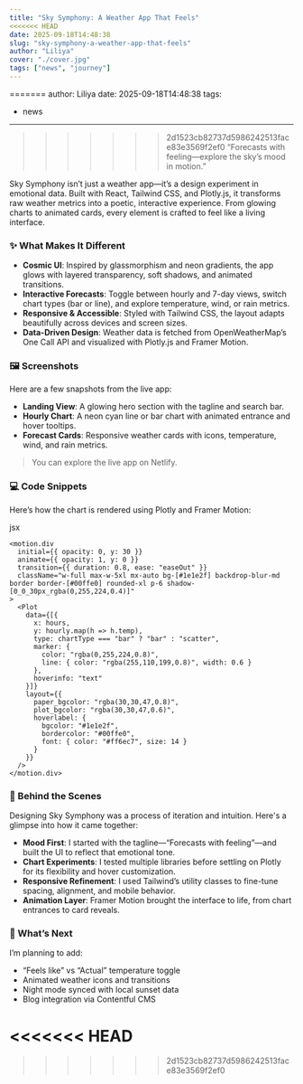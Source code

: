 ```yaml
---
title: "Sky Symphony: A Weather App That Feels"
<<<<<<< HEAD
date: 2025-09-18T14:48:38
slug: "sky-symphony-a-weather-app-that-feels"
author: "Liliya"
cover: "./cover.jpg"
tags: ["news", "journey"]
---
```


=======
author: Liliya
date: 2025-09-18T14:48:38
tags:
  - news
---
>>>>>>> 2d1523cb82737d5986242513face83e3569f2ef0
> “Forecasts with feeling—explore the sky’s mood in motion.”

Sky Symphony isn’t just a weather app—it’s a design experiment in emotional data. Built with React, Tailwind CSS, and Plotly.js, it transforms raw weather metrics into a poetic, interactive experience. From glowing charts to animated cards, every element is crafted to feel like a living interface.

### ✨ What Makes It Different

- **Cosmic UI**: Inspired by glassmorphism and neon gradients, the app glows with layered transparency, soft shadows, and animated transitions.
- **Interactive Forecasts**: Toggle between hourly and 7-day views, switch chart types (bar or line), and explore temperature, wind, or rain metrics.
- **Responsive & Accessible**: Styled with Tailwind CSS, the layout adapts beautifully across devices and screen sizes.
- **Data-Driven Design**: Weather data is fetched from OpenWeatherMap’s One Call API and visualized with Plotly.js  and Framer Motion.

### 🖼️ Screenshots

Here are a few snapshots from the live app:

- **Landing View**: A glowing hero section with the tagline and search bar.
- **Hourly Chart**: A neon cyan line or bar chart with animated entrance and hover tooltips.
- **Forecast Cards**: Responsive weather cards with icons, temperature, wind, and rain metrics.

> You can explore the live app on Netlify.

### 💻 Code Snippets

Here’s how the chart is rendered using Plotly and Framer Motion:

jsx

```
<motion.div
  initial={{ opacity: 0, y: 30 }}
  animate={{ opacity: 1, y: 0 }}
  transition={{ duration: 0.8, ease: "easeOut" }}
  className="w-full max-w-5xl mx-auto bg-[#1e1e2f] backdrop-blur-md border border-[#00ffe0] rounded-xl p-6 shadow-[0_0_30px_rgba(0,255,224,0.4)]"
>
  <Plot
    data={[{
      x: hours,
      y: hourly.map(h => h.temp),
      type: chartType === "bar" ? "bar" : "scatter",
      marker: {
        color: "rgba(0,255,224,0.8)",
        line: { color: "rgba(255,110,199,0.8)", width: 0.6 }
      },
      hoverinfo: "text"
    }]}
    layout={{
      paper_bgcolor: "rgba(30,30,47,0.8)",
      plot_bgcolor: "rgba(30,30,47,0.6)",
      hoverlabel: {
        bgcolor: "#1e1e2f",
        bordercolor: "#00ffe0",
        font: { color: "#ff6ec7", size: 14 }
      }
    }}
  />
</motion.div>

```

### 🧠 Behind the Scenes

Designing Sky Symphony was a process of iteration and intuition. Here's a glimpse into how it came together:

- **Mood First**: I started with the tagline—“Forecasts with feeling”—and built the UI to reflect that emotional tone.
- **Chart Experiments**: I tested multiple libraries before settling on Plotly for its flexibility and hover customization.
- **Responsive Refinement**: I used Tailwind’s utility classes to fine-tune spacing, alignment, and mobile behavior.
- **Animation Layer**: Framer Motion brought the interface to life, from chart entrances to card reveals.

### 🔮 What’s Next

I’m planning to add:

- “Feels like” vs “Actual” temperature toggle
- Animated weather icons and transitions
- Night mode synced with local sunset data
- Blog integration via Contentful CMS

<<<<<<< HEAD
=======



>>>>>>> 2d1523cb82737d5986242513face83e3569f2ef0
